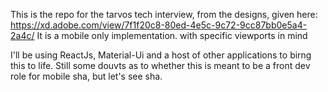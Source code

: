 This is the repo for the tarvos tech interview, from the designs, given here: https://xd.adobe.com/view/7f1f20c8-80ed-4e5c-9c72-9cc87bb0e5a4-2a4c/
It is a mobile only implementation. with specific viewports in mind

I'll be using ReactJs, Material-Ui and a host of other applications to birng this to life. Still some douvts as to whether this is meant to be a front dev role for mobile sha, but let's see sha.

